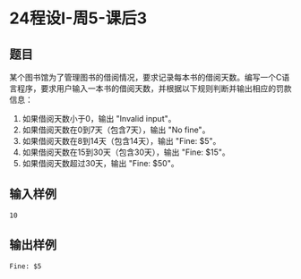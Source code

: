 # 24程设I-周5-课后3

## 题目

某个图书馆为了管理图书的借阅情况，要求记录每本书的借阅天数。编写一个C语言程序，要求用户输入一本书的借阅天数，并根据以下规则判断并输出相应的罚款信息：

1. 如果借阅天数小于0，输出 "Invalid input"。
2. 如果借阅天数在0到7天（包含7天），输出 "No fine"。
3. 如果借阅天数在8到14天（包含14天），输出 "Fine: $5"。
4. 如果借阅天数在15到30天（包含30天），输出 "Fine: $15"。
5. 如果借阅天数超过30天，输出 "Fine: $50"。

## 输入样例

```
10
```

## 输出样例

```
Fine: $5
```
